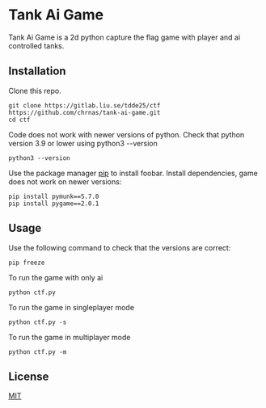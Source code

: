 # Tank Ai Game

Tank Ai Game is a 2d python capture the flag game with player and ai controlled tanks.

## Installation

Clone this repo.
```
git clone https://gitlab.liu.se/tdde25/ctf https://github.com/chrnas/tank-ai-game.git
cd ctf
```

Code does not work with newer versions of python.
Check that python version 3.9 or lower using python3 --version
```
python3 --version
```

Use the package manager [pip](https://pip.pypa.io/en/stable/) to install foobar.
Install dependencies, game does not work on newer versions:
```
pip install pymunk==5.7.0
pip install pygame==2.0.1
```

## Usage

Use the following command to check that the versions are correct:
```
pip freeze
```

To run the game with only ai
```
python ctf.py
```

To run the game in singleplayer mode
```
python ctf.py -s
```

To run the game in multiplayer mode
```
python ctf.py -m
```

## License

[MIT](https://choosealicense.com/licenses/mit/)
